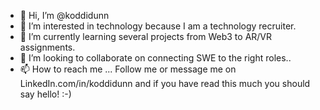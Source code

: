 - 👋 Hi, I’m @koddidunn
- 👀 I’m interested in technology because I am a technology recruiter.
- 🌱 I’m currently learning several projects from Web3 to AR/VR assignments.
- 💞️ I’m looking to collaborate on connecting SWE to the right roles..
- 📫 How to reach me ... Follow me or message me on LinkedIn.com/in/koddidunn and if you have read this much you should say hello! :-)

<!---
koddidunn/koddidunn is a ✨ special ✨ repository because its `README.md` (this file) appears on your GitHub profile.
You can click the Preview link to take a look at your changes.
--->

